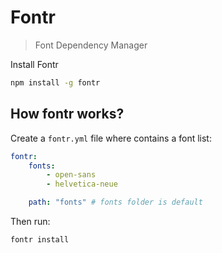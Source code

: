 # Fontr

> Font Dependency Manager

Install Fontr

```sh
npm install -g fontr
```

## How fontr works?

Create a `fontr.yml` file where contains a font list:

```yml
fontr:
    fonts:
        - open-sans
        - helvetica-neue

    path: "fonts" # fonts folder is default
```

Then run:

```sh
fontr install
```
